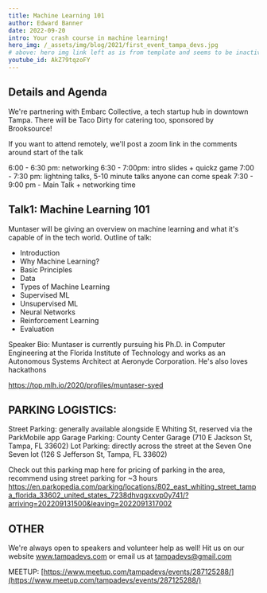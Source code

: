 ```yaml
---
title: Machine Learning 101
author: Edward Banner
date: 2022-09-20
intro: Your crash course in machine learning!
hero_img: /_assets/img/blog/2021/first_event_tampa_devs.jpg
# above: hero img link left as is from template and seems to be inactive | comment date: 2023.11.01
youtube_id: AkZ79tqzoFY
---
```


## Details and Agenda

We're partnering with Embarc Collective, a tech startup hub in downtown Tampa. There will be Taco Dirty for catering too, sponsored by Brooksource!

If you want to attend remotely, we'll post a zoom link in the comments around start of the talk

6:00 - 6:30 pm: networking
6:30 - 7:00pm: intro slides + quickz game
7:00 - 7:30 pm: lightning talks, 5-10 minute talks anyone can come speak
7:30 - 9:00 pm - Main Talk + networking time

## Talk1: Machine Learning 101

Muntaser will be giving an overview on machine learning and what it's capable of in the tech world. Outline of talk:

- Introduction
- Why Machine Learning?
- Basic Principles
- Data
- Types of Machine Learning
- Supervised ML
- Unsupervised ML
- Neural Networks
- Reinforcement Learning
- Evaluation

Speaker Bio: Muntaser is currently pursuing his Ph.D. in Computer Engineering at the Florida Institute of Technology and works as an Autonomous Systems Architect at Aeronyde Corporation. He's also loves hackathons

https://top.mlh.io/2020/profiles/muntaser-syed

## PARKING LOGISTICS:
Street Parking: generally available alongside E Whiting St, reserved via the ParkMobile app
Garage Parking: County Center Garage (710 E Jackson St, Tampa, FL 33602)
Lot Parking: directly across the street at the Seven One Seven lot (126 S Jefferson St, Tampa, FL 33602)

Check out this parking map here for pricing of parking in the area, recommend using street parking for ~3 hours
https://en.parkopedia.com/parking/locations/802_east_whiting_street_tampa_florida_33602_united_states_7238dhvqgxxvp0y741/?arriving=202209131500&leaving=2022091317002

## OTHER
We're always open to speakers and volunteer help as well! Hit us on our website www.tampadevs.com or email us at tampadevs@gmail.com

MEETUP: [https://www.meetup.com/tampadevs/events/287125288/](https://www.meetup.com/tampadevs/events/287125288/)